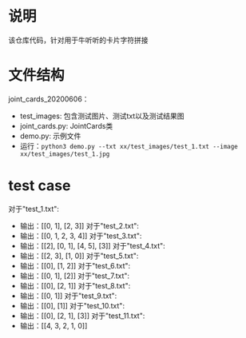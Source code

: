 # 说明
该仓库代码，针对用于牛听听的卡片字符拼接

# 文件结构
joint_cards_20200606：
 - test_images: 包含测试图片、测试txt以及测试结果图
 - joint_cards.py: JointCards类
 - demo.py: 示例文件
 - 运行：`python3 demo.py --txt xx/test_images/test_1.txt --image xx/test_images/test_1.jpg`

# test case
对于"test_1.txt":
- 输出：[[0, 1], [2, 3]]
对于"test_2.txt":
- 输出：[[0, 1, 2, 3, 4]]
对于"test_3.txt":
- 输出：[[2], [0, 1], [4, 5], [3]]
对于"test_4.txt":
- 输出：[[2, 3], [1, 0]]
对于"test_5.txt":
- 输出：[[0], [1, 2]]
对于"test_6.txt":
- 输出：[[0, 1], [2]]
对于"test_7.txt":
- 输出：[[0], [2, 1]]
对于"test_8.txt":
- 输出：[[0, 1]]
对于"test_9.txt":
- 输出：[[0], [1]]
对于"test_10.txt":
- 输出：[[0], [2, 1], [3]]
对于"test_11.txt":
- 输出：[[4, 3, 2, 1, 0]]


